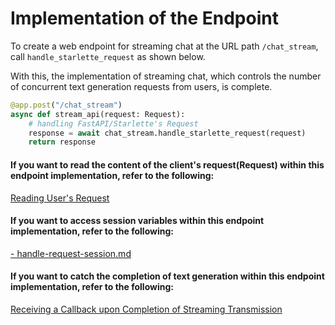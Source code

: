 # Implementation of the Endpoint

To create a web endpoint for streaming chat at the URL path `/chat_stream`, call `handle_starlette_request` as shown below.

With this, the implementation of streaming chat, which controls the number of concurrent text generation requests from users, is complete.

```python
@app.post("/chat_stream")
async def stream_api(request: Request):
    # handling FastAPI/Starlette's Request
    response = await chat_stream.handle_starlette_request(request)
    return response
```

#### If you want to read the content of the client's request(Request) within this endpoint implementation, refer to the following:

[Reading User's Request](handle-request-intercept.md)

#### If you want to access session variables within this endpoint implementation, refer to the following:
[ - handle-request-session.md](handle-request-session.md)


#### If you want to catch the completion of text generation within this endpoint implementation, refer to the following:
[Receiving a Callback upon Completion of Streaming Transmission](handle-request-finish-callback.md)